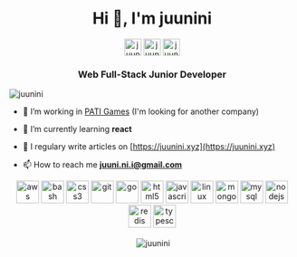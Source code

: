 <h1 align="center">Hi 👋, I'm juunini</h1>

<p align="center">
<a href="https://twitter.com/juunini1" target="blank"><img align="center" src="https://cdn.jsdelivr.net/npm/simple-icons@3.0.1/icons/twitter.svg" alt="juunini1" height="30" width="30" /></a>
<a href="https://fb.com/juuni.ni.i" target="blank"><img align="center" src="https://cdn.jsdelivr.net/npm/simple-icons@3.0.1/icons/facebook.svg" alt="juuni.ni.i" height="30" width="30" /></a>
<a href="https://instagram.com/juuni.ni" target="blank"><img align="center" src="https://cdn.jsdelivr.net/npm/simple-icons@3.0.1/icons/instagram.svg" alt="juuni.ni" height="30" width="30" /></a>
</p>

<h3 align="center">Web Full-Stack Junior Developer</h3>

<p align="left"> <img src="https://komarev.com/ghpvc/?username=juunini" alt="juunini" /> </p>

- 🔭 I’m working in [PATI Games](https://patigames.com/) (I'm looking for another company)

- 🌱 I’m currently learning **react**

- 📝 I regulary write articles on [https://juunini.xyz](https://juunini.xyz)

- 📫 How to reach me **juuni.ni.i@gmail.com**

<p align="center"><img src="https://devicons.github.io/devicon/devicon.git/icons/amazonwebservices/amazonwebservices-original-wordmark.svg" alt="aws" width="40" height="40"/> <img src="https://www.vectorlogo.zone/logos/gnu_bash/gnu_bash-icon.svg" alt="bash" width="40" height="40"/> <img src="https://devicons.github.io/devicon/devicon.git/icons/css3/css3-original-wordmark.svg" alt="css3" width="40" height="40"/> <img src="https://www.vectorlogo.zone/logos/git-scm/git-scm-icon.svg" alt="git" width="40" height="40"/> <img src="https://devicons.github.io/devicon/devicon.git/icons/go/go-original.svg" alt="go" width="40" height="40"/> <img src="https://devicons.github.io/devicon/devicon.git/icons/html5/html5-original-wordmark.svg" alt="html5" width="40" height="40"/> <img src="https://devicons.github.io/devicon/devicon.git/icons/javascript/javascript-original.svg" alt="javascript" width="40" height="40"/> <img src="https://devicons.github.io/devicon/devicon.git/icons/linux/linux-original.svg" alt="linux" width="40" height="40"/> <img src="https://devicons.github.io/devicon/devicon.git/icons/mongodb/mongodb-original-wordmark.svg" alt="mongodb" width="40" height="40"/> <img src="https://devicons.github.io/devicon/devicon.git/icons/mysql/mysql-original-wordmark.svg" alt="mysql" width="40" height="40"/> <img src="https://devicons.github.io/devicon/devicon.git/icons/nodejs/nodejs-original-wordmark.svg" alt="nodejs" width="40" height="40"/> <img src="https://devicons.github.io/devicon/devicon.git/icons/redis/redis-original-wordmark.svg" alt="redis" width="40" height="40"/> <img src="https://devicons.github.io/devicon/devicon.git/icons/typescript/typescript-original.svg" alt="typescript" width="40" height="40"/></p>

<!--<p align="center"><img align="center" src="https://github-readme-stats.vercel.app/api/top-langs/?username=juunini&layout=compact&hide=html" alt="juunini" /></p>-->

<p align="center">&nbsp;<img align="center" src="https://github-readme-stats.vercel.app/api?username=juunini&show_icons=true" alt="juunini" /></p>
